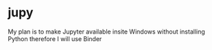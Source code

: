 # jupy
My plan is to make Jupyter available insite Windows without installing Python
therefore I will use Binder

